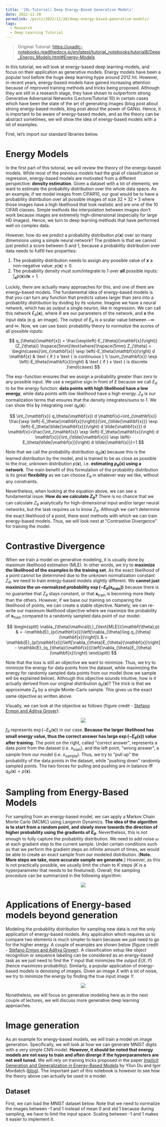 ```yaml
---
title: '[DL-Tutorial] Deep Energy-Based Generative Models'
date: 2022-11-28
permalink: /posts/2022/11/28/deep-energy-based-generative-models/
tags:
  - Research
  - Deep Learning Tutorial
---
```


> Original Tutorial: https://uvadlc-notebooks.readthedocs.io/en/latest/tutorial_notebooks/tutorial8/Deep_Energy_Models.html#Energy-Models

In this tutorial, we will look at energy-based deep learning models, and focus on their application as generative models. Energy models have been a popular tool before the huge deep learning hype around 2012 hit. However, in recent years, energy-based models have gained increasing attention because of improved training methods and tricks being proposed. Although they are still in a research stage, they have shown to outperform strong Generative Adversarial Networks (Lecture/Tutorial 10) in certain cases which have been the state of the art of generating images (blog post about strong energy-based models, blog post about the power of GANs). Hence, it is important to be aware of energy-based models, and as the theory can be abstract sometimes, we will show the idea of energy-based models with a lot of examples.

First, let’s import our standard libraries below.

# Energy Models

In the first part of this tutorial, we will review the theory of the energy-based models. While most of the previous models had the goal of classification or regression, energy-based models are motivated from a different perspective: **density estimation**. Given a dataset with a lot of elements, we want to estimate the probability distribution over the whole data space. As an example, if we model images from CIFAR10, our goal would be to have a probability distribution over all possible images of size $32 \times 32 \times 3$ where those images have a high likelihood that look realistic and are one of the 10 CIFAR classes. Simple methods like interpolation between images don’t work because images are extremely high-dimensional (especially for large HD images). Hence, we turn to deep learning methods that have performed well on complex data.

However, how do we predict a probability distribution $p(\mathbf{x})$ over so many dimensions using a simple neural network? The problem is that we cannot just predict a score between 0 and 1, because a probability distribution over data needs to fulfill two properties:
1. The probability distribution needs to assign any possible value of $\mathbf{x}$ a non-negative value: $p(\mathbf{x}) \geq 0$.
2. The probability density must sum/integrate to 1 over **all** possible inputs: $\int_{\mathbf{x}} p(\mathbf{x}) d\mathbf{x} = 1$.

Luckily, there are actually many approaches for this, and one of them are energy-based models. The fundamental idea of energy-based models is that you can turn any function that predicts values larger than zero into a probability distribution by dviding by its volume. Imagine we have a neural network, which has as output a single neuron, like in regression. We can call this network $E_{\theta}(\mathbf{x})$, where $\theta$ are our parameters of the network, and $\mathbf{x}$ the input data (e.g. an image). The output of $E_{\theta}$ is a scalar value between $-\infty$ and $\infty$. Now, we can use basic probability theory to *normalize* the scores of all possible inputs:

$$
q_{\theta}(\mathbf{x}) = \frac{\exp\left(-E_{\theta}(\mathbf{x})\right)}{Z_{\theta}} \hspace{5mm}\text{where}\hspace{5mm} 
Z_{\theta} = \begin{cases}\int_{\mathbf{x}} \exp \left(-E_\theta(\mathbf{x})\right) d \mathbf{x} & \text { if } x \text { is continuous } \\ \sum_{\mathbf{x}} \exp \left(-E_\theta(\mathbf{x})\right) & \text { if } x \text { is discrete }\end{cases}
$$


The $\exp$-function ensures that we assign a probability greater than zero to any possible input. We use a negative sign in front of $E$ because we call $E_{\theta}$ to be the energy function: **data points with high likelihood have a low energy**, while data points with low likelihood have a high energy. $Z_{\theta}$ is our normalization terms that ensures that the density integrates/sums to 1. We can show this by integrating over $q_{\theta}(\mathbf{x})$:

$$
\int_{\mathbf{x}} q_\theta(\mathbf{x}) d \mathbf{x}=\int_{\mathbf{x}} \frac{\exp \left(-E_\theta(\mathbf{x})\right)}{\int_{\tilde{\mathbf{x}}} \exp \left(-E_\theta(\tilde{\mathbf{x}})\right) d \tilde{\mathbf{x}}} d \mathbf{x}=\frac{\int_{\mathbf{x}} \exp \left(-E_\theta(\mathbf{x})\right) d \mathbf{x}}{\int_{\tilde{\mathbf{x}}} \exp \left(-E_\theta(\tilde{\mathbf{x}})\right) d \tilde{\mathbf{x}}}=1
$$

Note that we call the probability distribution $q_{\theta}(\mathbf{x})$ because this is the learned distribution by the model, and is trained to be as close as possible to the *true*, unknown distribution $p(\mathbf{x})$, i.e. **estimating $p_\theta(\mathbf{x})$ using a network**. The main benefit of this formulation of the probability distribution is its great **flexibility** as we can choose $E_{\theta}$ in whatever way we like, without any constraints.

Nevertheless, when looking at the equation above, we can see a fundamental issue: **How do we calculate $Z_{\theta}$?** There is no chance that we can calculate $Z_{\theta}$ analytically for high-dimensional input and/or larger neural networks, but the task requires us to know $Z_{\theta}$. Although we can't determine the exact likelihood of a point, there exist methods with which we can train energy-based models. Thus, we will look next at "Contrastive Divergence" for training the model.

# Contrastive Divergence

When we train a model on generative modeling, it is usually done by maximum likelihood estimation (MLE). In other words, we try to **maximize the likelihood of the examples in the training set**. As the exact likelihood of a point cannot be determined due to the unknown normalization constant $Z_{\theta}$, we need to train energy-based models slightly different. We **cannot just maximize the un-normalized probability $\exp(-E_{\theta}(\mathbf{x}_{\text{train}}))$** because there is no guarantee that $Z_{\theta}$ stays constant, or that $\mathbf{x}_{\text{train}}$ is becoming more likely than the others. However, if we base our training on comparing the likelihood of points, we can create a stable objective. Namely, we can re-write our maximum likelihood objective where we maximize the probability of $\mathbf{x}_{\text{train}}$ compared to a randomly sampled data point of our model:

$$
\begin{split}
\nabla_{\theta}\mathcal{L}_{\text{MLE}}(\mathbf{\theta};p) & = -\mathbb{E}_{p(\mathbf{x})}\left[\nabla_{\theta}\log q_{\theta}(\mathbf{x})\right]\\
& = \mathbb{E}_{p(\mathbf{x})}\left[\nabla_{\theta}E_{\theta}(\mathbf{x})\right] - \mathbb{E}_{q_{\theta}(\mathbf{x})}\left[\nabla_{\theta}E_{\theta}(\mathbf{x})\right]
\end{split}
$$

Note that the loss is still an objective we want to minimize. Thus, we try to minimize the energy for data points from the dataset, while maximizing the energy for randomly sampled data points from our model (how we sample will be explained below). Although this objective sounds intuitive, how is it actually derived from our original distribution $q_{\theta}(\mathbf{x})$? The trick is that we approximate $Z_{\theta}$ by a single Monte-Carlo sample. This gives us the exact same objective as written above.

Visually, we can look at the objective as follows (figure credit - [Stefano Ermon and Aditya Grover](https://deepgenerativemodels.github.io/assets/slides/cs236_lecture11.pdf)):


<center width=\"100%\"><img src="./images/blog_posts/2022-11-28-deep-energy-based-generative-models/contrastive_divergence.svg" width=\"700px\"></center>

$f_{\theta}$ represents $\exp(-E_{\theta}(\mathbf{x}))$ in our case. **Because the larger likelihood has small energy value, thus the correct answer has large $\exp(-E_{\theta}(\mathbf{x}))$ value after training.** The point on the right, called \"correct answer\", represents a data point from the dataset (i.e. $x_{\text{train}}$), and the left point, \"wrong answer\", a sample from our model (i.e. $x_{\text{sample}}$). Thus, we try to \"pull up\" the probability of the data points in the dataset, while \"pushing down\" randomly sampled points. The two forces for pulling and pushing are in balance iff $q_{\theta}(\mathbf{x})=p(\mathbf{x})$.


# Sampling from Energy-Based Models

For sampling from an energy-based model, we can apply a Markov Chain Monte Carlo (MCMC) using Langevin Dynamics. **The idea of the algorithm is to start from a random point, and slowly move towards the direction of higher probability using the gradients of $E_{\theta}$.** Nevertheless, this is not enough to fully capture the probability distribution. We need to add noise $\omega$ at each gradient step to the current sample. Under certain conditions such as that we perform the gradient steps an infinite amount of times, we would be able to create an exact sample from our modeled distribution. (**Note. More steps we take, more accurate sample we generate.**) However, as this is not practically possible, we usually limit the chain to $K$ steps ($K$ is a hyperparameter that needs to be finetuned). Overall, the sampling procedure can be summarized in the following algorithm:

<center width=\"100%\" style=\"padding:15px\"><img src="./images/blog_posts/2022-11-28-deep-energy-based-generative-models/sampling.svg" width=\"750px\"></center>


# Applications of Energy-based models beyond generation

Modeling the probability distribution for sampling new data is not the only application of energy-based models. Any application which requires us to compare two elements is much simpler to learn because we just need to go for the higher energy. A couple of examples are shown below (figure credit - [Stefano Ermon and Aditya Grover](https://deepgenerativemodels.github.io/assets/slides/cs236_lecture11.pdf)). A classification setup like object recognition or sequence labeling can be considered as an energy-based task as we just need to find the $Y$ input that minimizes the output $E(X, Y)$ (hence maximizes probability). Similarly, a popular application of energy-based models is denoising of images. Given an image $X$ with a lot of noise, we try to minimize the energy by finding the true input image $Y$.

<center width=\"100%\"><img src="./images/blog_posts/2022-11-28-deep-energy-based-generative-models/energy_models_application.svg" width=\"600px\"></center>

Nonetheless, we will focus on generative modeling here as in the next couple of lectures, we will discuss more generative deep learning approaches.

# Image generation

As an example for energy-based models, we will train a model on image generation. Specifically, we will look at how we can generate MNIST digits with a very simple CNN model. **However, it should be noted that energy models are not easy to train and often diverge if the hyperparameters are not well tuned.** We will rely on training tricks proposed in the paper [Implicit Generation and Generalization in Energy-Based Models](https://arxiv.org/abs/1903.08689) by Yilun Du and Igor Mordatch ([blog](https://openai.com/blog/energy-based-models/)). The important part of this notebook is however to see how the theory above can actually be used in a model.

## Dataset

First, we can load the MNIST dataset below. Note that we need to normalize the images between -1 and 1 instead of mean 0 and std 1 because during sampling, we have to limit the input space. Scaling between -1 and 1 makes it easier to implement it.
